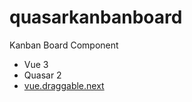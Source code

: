 # quasarkanbanboard

Kanban Board Component

* Vue 3
* Quasar 2
* [vue.draggable.next](https://github.com/SortableJS/vue.draggable.next)
